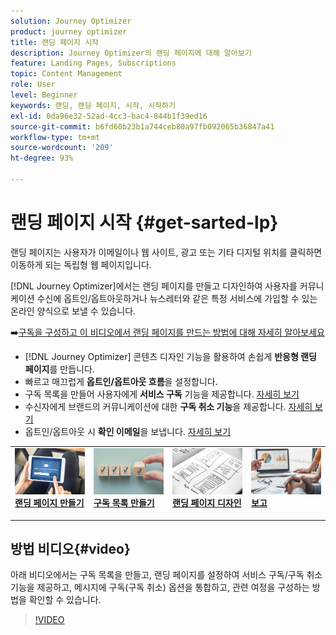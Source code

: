 ```yaml
---
solution: Journey Optimizer
product: journey optimizer
title: 랜딩 페이지 시작
description: Journey Optimizer의 랜딩 페이지에 대해 알아보기
feature: Landing Pages, Subscriptions
topic: Content Management
role: User
level: Beginner
keywords: 랜딩, 랜딩 페이지, 시작, 시작하기
exl-id: 0da96e32-52ad-4cc3-bac4-844b1f39ed16
source-git-commit: b6fd60b23b1a744ceb80a97fb092065b36847a41
workflow-type: tm+mt
source-wordcount: '209'
ht-degree: 93%

---
```


# 랜딩 페이지 시작 {#get-sarted-lp}

랜딩 페이지는 사용자가 이메일이나 웹 사이트, 광고 또는 기타 디지털 위치를 클릭하면 이동하게 되는 독립형 웹 페이지입니다.

[!DNL Journey Optimizer]에서는 랜딩 페이지를 만들고 디자인하여 사용자를 커뮤니케이션 수신에 옵트인/옵트아웃하거나 뉴스레터와 같은 특정 서비스에 가입할 수 있는 온라인 양식으로 보낼 수 있습니다.

➡️[구독을 구성하고 이 비디오에서 랜딩 페이지를 만드는 방법에 대해 자세히 알아보세요](#video)

* [!DNL Journey Optimizer] 콘텐츠 디자인 기능을 활용하여 손쉽게 **반응형 랜딩 페이지**&#x200B;를 만듭니다.
* 빠르고 매끄럽게 **옵트인/옵트아웃 흐름**&#x200B;을 설정합니다.
* 구독 목록을 만들어 사용자에게 **서비스 구독** 기능을 제공합니다. [자세히 보기](lp-use-cases.md#subscription-to-a-service)
* 수신자에게 브랜드의 커뮤니케이션에 대한 **구독 취소 기능**&#x200B;을 제공합니다. [자세히 보기](lp-use-cases.md#opt-out)
* 옵트인/옵트아웃 시 **확인 이메일**&#x200B;을 보냅니다. [자세히 보기](lp-use-cases.md#send-confirmation-email)

<table style="table-layout:fixed"><tr style="border: 0;">
<td>
<a href="create-lp.md">
<img alt="리드" src="../assets/do-not-localize/lp-subscription.jpeg">
</a>
<div><a href="create-lp.md"><strong>랜딩 페이지 만들기</strong>
</div>
<p>
</td>
<td>
<a href="subscription-list.md">
<img alt="드물게" src="../assets/do-not-localize/lp-list.jpg">
</a>
<div>
<a href="subscription-list.md"><strong>구독 목록 만들기</strong></a>
</div>
<p></td>
<td>
<a href="design-lp.md">
<img alt="유효성 검사" src="../assets/do-not-localize/lp-design.jpg">
</a>
<div>
<a href="design-lp.md"><strong>랜딩 페이지 디자인</strong></a>
</div>
<p>
</td>
<td>
<a href="../reports/lp-report-live.md">
<img alt="유효성 검사" src="../assets/do-not-localize/lp-reporting.jpg">
</a>
<div>
<a href="../reports/lp-report-live.md"><strong>보고</strong></a>
</div>
<p>
</td>
</tr></table>

## 방법 비디오{#video}

아래 비디오에서는 구독 목록을 만들고, 랜딩 페이지를 설정하여 서비스 구독/구독 취소 기능을 제공하고, 메시지에 구독(구독 취소) 옵션을 통합하고, 관련 여정을 구성하는 방법을 확인할 수 있습니다.

>[!VIDEO](https://video.tv.adobe.com/v/341280?quality=12&learn=on)
